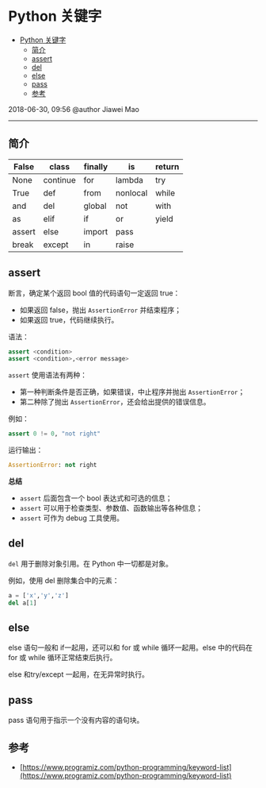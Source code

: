 # Python 关键字

- [Python 关键字](#python-关键字)
  - [简介](#简介)
  - [assert](#assert)
  - [del](#del)
  - [else](#else)
  - [pass](#pass)
  - [参考](#参考)

2018-06-30, 09:56
@author Jiawei Mao
***

## 简介

| False | class | finally | is | return |
| --- | --- | --- | --- | --- |
| None | continue | for | lambda | try |
| True | def | from | nonlocal | while |
| and | del | global | not | with |
| as | elif | if | or | yield |
| assert | else | import | pass |   |
| break | except | in | raise |   |

## assert

断言，确定某个返回 bool 值的代码语句一定返回 true：

- 如果返回 false，抛出 `AssertionError` 并结束程序；
- 如果返回 true，代码继续执行。

语法：

```py
assert <condition>
assert <condition>,<error message>
```

`assert` 使用语法有两种：

- 第一种判断条件是否正确，如果错误，中止程序并抛出 `AssertionError`；
- 第二种除了抛出 `AssertionError`，还会给出提供的错误信息。

例如：

```py
assert 0 != 0, "not right"
```

运行输出：

```py
AssertionError: not right
```

**总结**

- `assert` 后面包含一个 bool 表达式和可选的信息；
- `assert` 可以用于检查类型、参数值、函数输出等各种信息；
- `assert` 可作为 debug 工具使用。

## del

`del` 用于删除对象引用。在 Python 中一切都是对象。

例如，使用 del 删除集合中的元素：

```py
a = ['x','y','z']
del a[1]
```

## else

else 语句一般和 if一起用，还可以和 for 或 while 循环一起用。else 中的代码在 for 或 while 循环正常结束后执行。

else 和try/except 一起用，在无异常时执行。

## pass

pass 语句用于指示一个没有内容的语句块。

## 参考

- [https://www.programiz.com/python-programming/keyword-list](https://www.programiz.com/python-programming/keyword-list)
